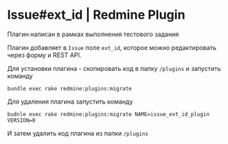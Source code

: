 # Issue#ext_id | Redmine Plugin

Плагин написан в рамках выполнения тестового задания

Плагин добавляет в `Issue` поле `ext_id`, которое можно редактировать через форму и REST API.

Для установки плагина - скопировать код в папку `/plugins` и запустить команду

```
bundle exec rake redmine:plugins:migrate
```

Для удаления плагина запустить команду

```
budnle exec rake redmine:plugins:migrate NAME=issue_ext_id_plugin VERSION=0
```

И затем удалить код плагина из папки `/plugins`
